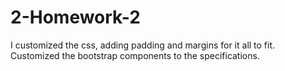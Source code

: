 # 2-Homework-2
I customized the css, adding padding and margins for it all to fit.
Customized the bootstrap components to the specifications.